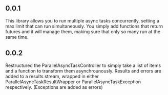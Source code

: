 ## 0.0.1
This library allows you to run multiple async tasks concurrently, setting a max limit that can run simultaneously. You simply add functions that return futures and it will manage them, making sure that only so many run at the same time.
## 0.0.2 
Restructured the ParallelAsyncTaskController to simply take a list of items and a function to transform them asynchrounously. Results and errors are added to a results stream, wrapped in either ParallelAsyncTaskResultWrapper or ParallelAsyncTaskException respectively. (Exceptions are added as errors)
